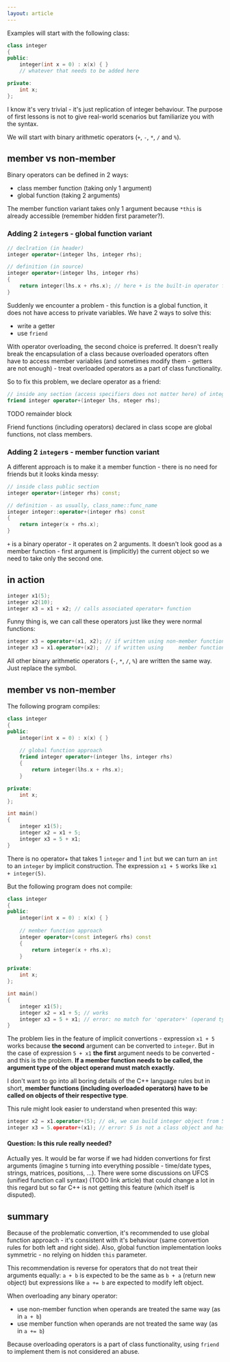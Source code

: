 ```yaml
---
layout: article
---
```


Examples will start with the following class:

```c++
class integer
{
public:
    integer(int x = 0) : x(x) { }
    // whatever that needs to be added here

private:
    int x;
};
```

I know it's very trivial - it's just replication of integer behaviour. The purpose of first lessons is not to give real-world scenarios but familiarize you with the syntax.

We will start with binary arithmetic operators (`+`, `-`, `*`, `/` and `%`).

## member vs non-member

Binary operators can be defined in 2 ways:

- class member function (taking only 1 argument)
- global function (taking 2 arguments)

The member function variant takes only 1 argument because `*this` is already accessible (remember hidden first parameter?).

### Adding 2 `integer`s - global function variant

```c++
// declration (in header)
integer operator+(integer lhs, integer rhs);

// definition (in source)
integer operator+(integer lhs, integer rhs)
{
    return integer(lhs.x + rhs.x); // here + is the built-in operator for ints
}
```

Suddenly we encounter a problem - this function is a global function, it does not have access to private variables. We have 2 ways to solve this:

- write a getter
- use `friend`

With operator overloading, the second choice is preferred. It doesn't really break the encapsulation of a class because overloaded operators often have to access member variables (and sometimes modify them - getters are not enough) - treat overloaded operators as a part of class functionality.

So to fix this problem, we declare operator as a friend:

```c++
// inside any section (access specifiers does not matter here) of integer class
friend integer operator+(integer lhs, nteger rhs);
```

TODO remainder block

Friend functions (including operators) declared in class scope are global functions, not class members.

### Adding 2 `integer`s - member function variant

A different approach is to make it a member function - there is no need for friends but it looks kinda messy:

```c++
// inside class public section
integer operator+(integer rhs) const;

// definition - as usually, class_name::func_name
integer integer::operator+(integer rhs) const
{
    return integer(x + rhs.x);
}
```

`+` is a binary operator - it operates on 2 arguments. It doesn't look good as a member function - first argument is (implicitly) the current object so we need to take only the second one.

## in action

```c++
integer x1(5);
integer x2(10);
integer x3 = x1 + x2; // calls associated operator+ function 
```

Funny thing is, we can call these operators just like they were normal functions:

```c++
integer x3 = operator+(x1, x2); // if written using non-member function approach
integer x3 = x1.operator+(x2);  // if written using     member function approach
```

All other binary arithmetic operators (`-`, `*`, `/`, `%`) are written the same way. Just replace the symbol.

## member vs non-member

The following program compiles:

```c++
class integer
{
public:
    integer(int x = 0) : x(x) { }
    
    // global function approach
    friend integer operator+(integer lhs, integer rhs)
    {
        return integer(lhs.x + rhs.x);
    }

private:
    int x;
};

int main()
{
    integer x1(5);
    integer x2 = x1 + 5;
    integer x3 = 5 + x1;
}
```

There is no operator+ that takes 1 `integer` and 1 `int` but we can turn an `int` to an `integer` by implicit construction. The expression `x1 + 5` works like `x1 + integer(5)`.

But the following program does not compile:

```c++
class integer
{
public:
    integer(int x = 0) : x(x) { }
    
    // member function approach
    integer operator+(const integer& rhs) const
    {
        return integer(x + rhs.x);
    }

private:
    int x;
};

int main()
{
    integer x1(5);
    integer x2 = x1 + 5; // works
    integer x3 = 5 + x1; // error: no match for 'operator+' (operand types are 'int' and 'integer')
}
```

The problem lies in the feature of implicit convertions - expression `x1 + 5` works because **the second** argument can be converted to `integer`. But in the case of expression `5 + x1` **the first** argument needs to be converted - and this is the problem. **If a member function needs to be called, the argument type of the object operand must match exactly.**

I don't want to go into all boring details of the C++ language rules but in short, **member functions (including overloaded operators) have to be called on objects of their respective type**.

This rule might look easier to understand when presented this way:

```c++
integer x2 = x1.operator+(5); // ok, we can build integer object from 5
integer x3 = 5.operator+(x1); // error: 5 is not a class object and has no member functions
```

#### Question: Is this rule really needed?

Actually yes. It would be far worse if we had hidden convertions for first arguments (imagine `5` turning into everything possible - time/date types, strings, matrices, positions, ...). There were some discussions on UFCS (unified function call syntax) (TODO link article) that could change a lot in this regard but so far C++ is not getting this feature (which itself is disputed).

## summary

Because of the problematic convertion, it's recommended to use global function approach - it's consistent with it's behaviour (same convertion rules for both left and right side). Also, global function implementation looks symmetric - no relying on hidden `this` parameter.

This recommendation is reverse for operators that do not treat their arguments equally: `a + b` is expected to be the same as `b + a` (return new object) but expressions like `a += b` are expected to modify left object.

<div class="note pro-tip" markdown="block">
When overloading any binary operator:

- use non-member function when operands are treated the same way (as in `a + b`)
- use member function when operands are not treated the same way (as in `a += b`)
</div>


<div class="note pro-tip" markdown="block">

Because overloading operators is a part of class functionality, using `friend` to implement them is not considered an abuse.
</div>
